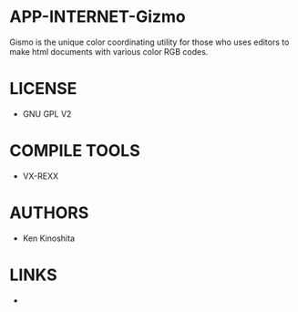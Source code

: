 APP-INTERNET-Gizmo
==================

Gismo is the unique color coordinating utility for those who uses editors to make html documents with various color RGB codes. 

LICENSE
===============
* GNU GPL V2

COMPILE TOOLS
===============
* VX-REXX

AUTHORS
===============
* Ken Kinoshita

LINKS
===============
* 
